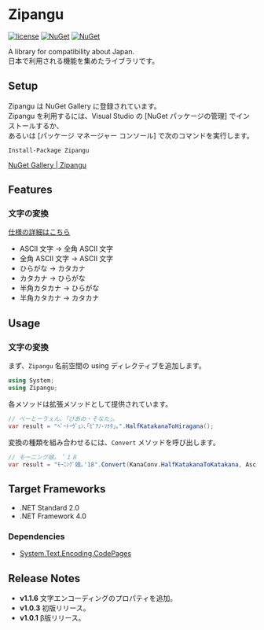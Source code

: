 # Zipangu
[![license](https://img.shields.io/github/license/sakapon/Zipangu.svg)](LICENSE)
[![NuGet](https://img.shields.io/nuget/v/Zipangu.svg)](https://www.nuget.org/packages/Zipangu/)
[![NuGet](https://img.shields.io/nuget/dt/Zipangu.svg)](https://www.nuget.org/packages/Zipangu/)

A library for compatibility about Japan.  
日本で利用される機能を集めたライブラリです。

## Setup
Zipangu は NuGet Gallery に登録されています。  
Zipangu を利用するには、Visual Studio の [NuGet パッケージの管理] でインストールするか、  
あるいは [パッケージ マネージャー コンソール] で次のコマンドを実行します。

```
Install-Package Zipangu
```

[NuGet Gallery | Zipangu](https://www.nuget.org/packages/Zipangu/)

## Features
### 文字の変換
[仕様の詳細はこちら](docs/Char-Conversion)
- ASCII 文字 → 全角 ASCII 文字
- 全角 ASCII 文字 → ASCII 文字
- ひらがな → カタカナ
- カタカナ → ひらがな
- 半角カタカナ → ひらがな
- 半角カタカナ → カタカナ

## Usage
### 文字の変換
まず、`Zipangu` 名前空間の using ディレクティブを追加します。
```c#
using System;
using Zipangu;
```

各メソッドは拡張メソッドとして提供されています。
```c#
// べーとーゔぇん、「ぴあの・そなた」。
var result = "ﾍﾞｰﾄｰｳﾞｪﾝ､｢ﾋﾟｱﾉ･ｿﾅﾀ｣｡".HalfKatakanaToHiragana();
```

変換の種類を組み合わせるには、`Convert` メソッドを呼び出します。
```c#
// モーニング娘。＇１８
var result = "ﾓｰﾆﾝｸﾞ娘｡'18".Convert(KanaConv.HalfKatakanaToKatakana, AsciiConv.ToWide);
```

## Target Frameworks
- .NET Standard 2.0
- .NET Framework 4.0

### Dependencies
- [System.Text.Encoding.CodePages](https://www.nuget.org/packages/System.Text.Encoding.CodePages/)

## Release Notes
- **v1.1.6** 文字エンコーディングのプロパティを追加。
- **v1.0.3** 初版リリース。
- **v1.0.1** β版リリース。
